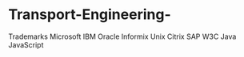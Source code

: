 # Transport-Engineering-
Trademarks Microsoft IBM Oracle Informix Unix Citrix SAP W3C Java JavaScript
